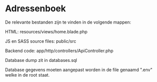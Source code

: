 # Adressenboek

De relevante bestanden zijn te vinden in de volgende mappen:

HTML: resources/views/home.blade.php

JS en SASS source files: public/src

Backend code: app/http/controllers/ApiController.php

Database dump zit in databases.sql

Database gegevens moeten aangepast worden in de file genaamd ".env" welke in de root staat.
